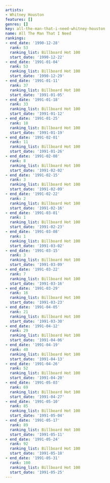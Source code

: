 ```yaml
---
artists:
- Whitney Houston
features: []
genres: []
key: all-the-man-that-i-need-whitney-houston
name: All The Man That I Need
rankings:
- end_date: '1990-12-28'
  rank: 53
  ranking_list: Billboard Hot 100
  start_date: '1990-12-22'
- end_date: '1991-01-04'
  rank: 53
  ranking_list: Billboard Hot 100
  start_date: '1990-12-29'
- end_date: '1991-01-11'
  rank: 37
  ranking_list: Billboard Hot 100
  start_date: '1991-01-05'
- end_date: '1991-01-18'
  rank: 33
  ranking_list: Billboard Hot 100
  start_date: '1991-01-12'
- end_date: '1991-01-25'
  rank: 18
  ranking_list: Billboard Hot 100
  start_date: '1991-01-19'
- end_date: '1991-02-01'
  rank: 11
  ranking_list: Billboard Hot 100
  start_date: '1991-01-26'
- end_date: '1991-02-08'
  rank: 8
  ranking_list: Billboard Hot 100
  start_date: '1991-02-02'
- end_date: '1991-02-15'
  rank: 3
  ranking_list: Billboard Hot 100
  start_date: '1991-02-09'
- end_date: '1991-02-22'
  rank: 2
  ranking_list: Billboard Hot 100
  start_date: '1991-02-16'
- end_date: '1991-03-01'
  rank: 1
  ranking_list: Billboard Hot 100
  start_date: '1991-02-23'
- end_date: '1991-03-08'
  rank: 1
  ranking_list: Billboard Hot 100
  start_date: '1991-03-02'
- end_date: '1991-03-15'
  rank: 3
  ranking_list: Billboard Hot 100
  start_date: '1991-03-09'
- end_date: '1991-03-22'
  rank: 7
  ranking_list: Billboard Hot 100
  start_date: '1991-03-16'
- end_date: '1991-03-29'
  rank: 16
  ranking_list: Billboard Hot 100
  start_date: '1991-03-23'
- end_date: '1991-04-05'
  rank: 21
  ranking_list: Billboard Hot 100
  start_date: '1991-03-30'
- end_date: '1991-04-12'
  rank: 29
  ranking_list: Billboard Hot 100
  start_date: '1991-04-06'
- end_date: '1991-04-19'
  rank: 40
  ranking_list: Billboard Hot 100
  start_date: '1991-04-13'
- end_date: '1991-04-26'
  rank: 52
  ranking_list: Billboard Hot 100
  start_date: '1991-04-20'
- end_date: '1991-05-03'
  rank: 69
  ranking_list: Billboard Hot 100
  start_date: '1991-04-27'
- end_date: '1991-05-10'
  rank: 85
  ranking_list: Billboard Hot 100
  start_date: '1991-05-04'
- end_date: '1991-05-17'
  rank: 89
  ranking_list: Billboard Hot 100
  start_date: '1991-05-11'
- end_date: '1991-05-24'
  rank: 92
  ranking_list: Billboard Hot 100
  start_date: '1991-05-18'
- end_date: '1991-05-31'
  rank: 100
  ranking_list: Billboard Hot 100
  start_date: '1991-05-25'
---
```


